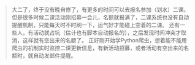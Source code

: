 > 大二了，终于没有晚自修了，有更多的时间可以去报名参加（划水）二课。
> 但是很多时候二课活动刚招募一会儿，名额就报满了，二课系统也没有自动提醒机制，只能每天时不时刷一下，运气好才能碰上空着的二课。
> 还有一些人，有活动就占坑（估计也有脚本自动报名的），之后发现时间冲突才取消，这样就有空出来的名额了。
> 正好刚开始学Python爬虫，想着能不能用爬虫的机制实时监控二课更新信息，有新活动招募，或者活动有空出来的名额时，就自动发邮件提醒。
